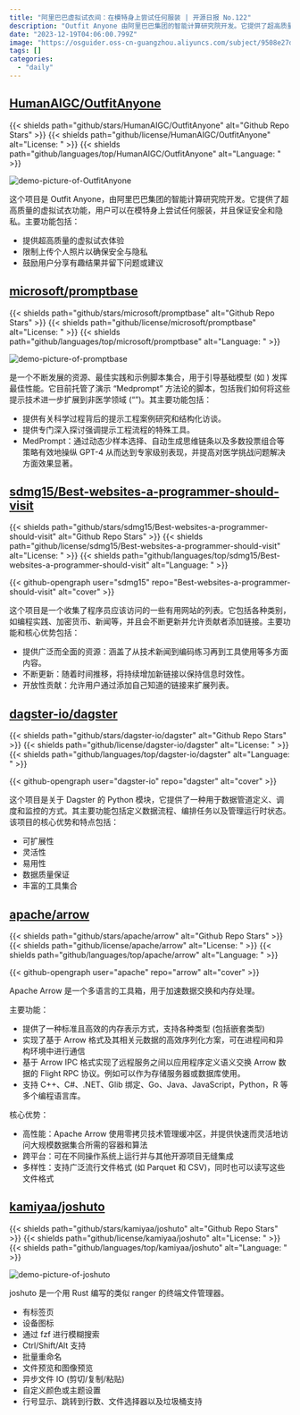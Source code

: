 ```yaml
---
title: "阿里巴巴虚拟试衣间：在模特身上尝试任何服装 | 开源日报 No.122"
description: "Outfit Anyone 由阿里巴巴集团的智能计算研究院开发。它提供了超高质量的虚拟试衣功能，用户可以在模特身上尝试任何服装，并且保证安全和隐私。"
date: "2023-12-19T04:06:00.799Z"
image: "https://osguider.oss-cn-guangzhou.aliyuncs.com/subject/9508e27d6ef3eae57863a47a8f8f9bd5.png"
tags: []
categories:
  - "daily"
---
```


## [HumanAIGC/OutfitAnyone](https://github.com/HumanAIGC/OutfitAnyone)

{{< shields path="github/stars/HumanAIGC/OutfitAnyone" alt="Github Repo Stars" >}} {{< shields path="github/license/HumanAIGC/OutfitAnyone" alt="License: " >}} {{< shields path="github/languages/top/HumanAIGC/OutfitAnyone" alt="Language: " >}}

![demo-picture-of-OutfitAnyone](https://picgo-daily.oss-cn-guangzhou.aliyuncs.com/picgo-daily/2023/92ea326496ddf00759c9f0eadce99fef.gif)

这个项目是 Outfit Anyone，由阿里巴巴集团的智能计算研究院开发。它提供了超高质量的虚拟试衣功能，用户可以在模特身上尝试任何服装，并且保证安全和隐私。主要功能包括：

- 提供超高质量的虚拟试衣体验
- 限制上传个人照片以确保安全与隐私
- 鼓励用户分享有趣结果并留下问题或建议
  
## [microsoft/promptbase](https://github.com/microsoft/promptbase)

{{< shields path="github/stars/microsoft/promptbase" alt="Github Repo Stars" >}} {{< shields path="github/license/microsoft/promptbase" alt="License: " >}} {{< shields path="github/languages/top/microsoft/promptbase" alt="Language: " >}}

![demo-picture-of-promptbase](https://picgo-daily.oss-cn-guangzhou.aliyuncs.com/picgo-daily/2023/61968c9dfebd7fc758dfbf9b1cd2194c.png)

 是一个不断发展的资源、最佳实践和示例脚本集合，用于引导基础模型 (如 ) 发挥最佳性能。它目前托管了演示 “Medprompt” 方法论的脚本，包括我们如何将这些提示技术进一步扩展到非医学领域 (“”)。其主要功能包括：

- 提供有关科学过程背后的提示工程案例研究和结构化访谈。
- 提供专门深入探讨强调提示工程流程的特殊工具。
- MedPrompt：通过动态少样本选择、自动生成思维链条以及多数投票组合等策略有效地操纵 GPT-4 从而达到专家级别表现，并提高对医学挑战问题解决方面效果显著。
  
## [sdmg15/Best-websites-a-programmer-should-visit](https://github.com/sdmg15/Best-websites-a-programmer-should-visit)

{{< shields path="github/stars/sdmg15/Best-websites-a-programmer-should-visit" alt="Github Repo Stars" >}} {{< shields path="github/license/sdmg15/Best-websites-a-programmer-should-visit" alt="License: " >}} {{< shields path="github/languages/top/sdmg15/Best-websites-a-programmer-should-visit" alt="Language: " >}}

{{< github-opengraph user="sdmg15" repo="Best-websites-a-programmer-should-visit" alt="cover" >}}

这个项目是一个收集了程序员应该访问的一些有用网站的列表。它包括各种类别，如编程实践、加密货币、新闻等，并且会不断更新并允许贡献者添加链接。主要功能和核心优势包括：

- 提供广泛而全面的资源：涵盖了从技术新闻到编码练习再到工具使用等多方面内容。
- 不断更新：随着时间推移，将持续增加新链接以保持信息时效性。
- 开放性贡献：允许用户通过添加自己知道的链接来扩展列表。
  
## [dagster-io/dagster](https://github.com/dagster-io/dagster)

{{< shields path="github/stars/dagster-io/dagster" alt="Github Repo Stars" >}} {{< shields path="github/license/dagster-io/dagster" alt="License: " >}} {{< shields path="github/languages/top/dagster-io/dagster" alt="Language: " >}}

{{< github-opengraph user="dagster-io" repo="dagster" alt="cover" >}}

这个项目是关于 Dagster 的 Python 模块，它提供了一种用于数据管道定义、调度和监控的方式。其主要功能包括定义数据流程、编排任务以及管理运行时状态。
该项目的核心优势和特点包括：

- 可扩展性
- 灵活性
- 易用性
- 数据质量保证
- 丰富的工具集合
  
## [apache/arrow](https://github.com/apache/arrow)

{{< shields path="github/stars/apache/arrow" alt="Github Repo Stars" >}} {{< shields path="github/license/apache/arrow" alt="License: " >}} {{< shields path="github/languages/top/apache/arrow" alt="Language: " >}}

{{< github-opengraph user="apache" repo="arrow" alt="cover" >}}

Apache Arrow 是一个多语言的工具箱，用于加速数据交换和内存处理。

主要功能：

- 提供了一种标准且高效的内存表示方式，支持各种类型 (包括嵌套类型)
- 实现了基于 Arrow 格式及其相关元数据的高效序列化方案，可在进程间和异构环境中进行通信
- 基于 Arrow IPC 格式实现了远程服务之间以应用程序定义语义交换 Arrow 数据的 Flight RPC 协议。例如可以作为存储服务器或数据库使用。
- 支持 C++、C#、.NET、Glib 绑定、Go、Java、JavaScript，Python，R 等多个编程语言库。

核心优势：

- 高性能：Apache Arrow 使用零拷贝技术管理缓冲区，并提供快速而灵活地访问大规模数据集合所需的容器和算法
- 跨平台：可在不同操作系统上运行并与其他开源项目无缝集成
- 多样性：支持广泛流行文件格式 (如 Parquet 和 CSV)，同时也可以读写这些文件格式
  
## [kamiyaa/joshuto](https://github.com/kamiyaa/joshuto)

{{< shields path="github/stars/kamiyaa/joshuto" alt="Github Repo Stars" >}} {{< shields path="github/license/kamiyaa/joshuto" alt="License: " >}} {{< shields path="github/languages/top/kamiyaa/joshuto" alt="Language: " >}}

![demo-picture-of-joshuto](https://osguider.oss-cn-guangzhou.aliyuncs.com/subject/098faba93bc3ee3f4e3b739007b82cbf.png)

joshuto 是一个用 Rust 编写的类似 ranger 的终端文件管理器。

- 有标签页
- 设备图标
- 通过 fzf 进行模糊搜索
- Ctrl/Shift/Alt 支持
- 批量重命名
- 文件预览和图像预览
- 异步文件 IO (剪切/复制/粘贴)
- 自定义颜色或主题设置
- 行号显示、跳转到行数、文件选择器以及垃圾桶支持
  
